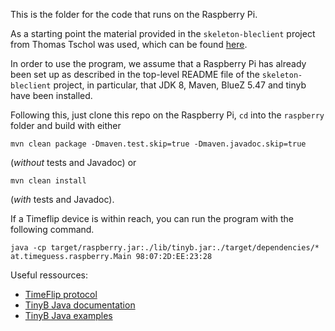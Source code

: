 This is the folder for the code that runs on the Raspberry Pi.

As a starting point the material provided in the `skeleton-bleclient`
project from Thomas Tschol was used, which can be found
[here](https://git.uibk.ac.at/csat2410/skeleton-bleclient).

In order to use the program, we assume that a Raspberry Pi has
already been set up as described in the top-level README file of
the `skeleton-bleclient` project, in particular, that JDK 8, Maven,
BlueZ 5.47 and tinyb have been installed.

Following this, just clone this repo on the Raspberry Pi, `cd` into the
`raspberry` folder and build with either

    mvn clean package -Dmaven.test.skip=true -Dmaven.javadoc.skip=true

(*without* tests and Javadoc) or

    mvn clean install

(*with* tests and Javadoc).

If a Timeflip device is within reach, you can run the program with the
following command.

    java -cp target/raspberry.jar:./lib/tinyb.jar:./target/dependencies/* at.timeguess.raspberry.Main 98:07:2D:EE:23:28

Useful ressources:
- [TimeFlip protocol](https://github.com/DI-GROUP/TimeFlip.Docs/blob/master/Hardware/BLE_device_commutication_protocol_v3.0_en.md)
- [TinyB Java documentation](http://iotdk.intel.com/docs/master/tinyb/java/index.html)
- [TinyB Java examples](https://github.com/intel-iot-devkit/tinyb/tree/master/examples/java)
